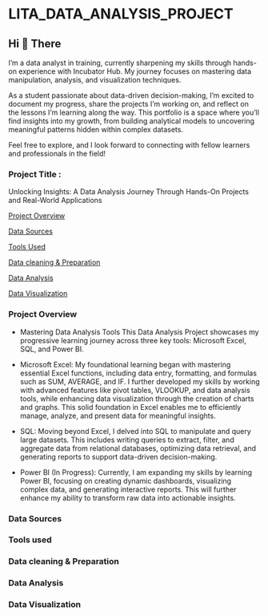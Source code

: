 # LITA_DATA_ANALYSIS_PROJECT

## Hi 👋 There
I’m a data analyst in training, currently sharpening my skills through hands-on experience with Incubator Hub. My journey focuses on mastering data manipulation, analysis, and visualization techniques.

As a student passionate about data-driven decision-making, I’m excited to document my progress, share the projects I’m working on, and reflect on the lessons I’m learning along the way. This portfolio is a space where you’ll find insights into my growth, from building analytical models to uncovering meaningful patterns hidden within complex datasets.

Feel free to explore, and I look forward to connecting with fellow learners and professionals in the field!


### Project Title :

Unlocking Insights: A Data Analysis Journey Through Hands-On Projects and Real-World Applications


[Project Overview](#project-overview)

[Data Sources](#data-sources)

[Tools Used](#tools-used)

[Data cleaning & Preparation](#data-cleaning-&-preparation)

[Data Analysis](#data-analysis)

[Data Visualization](#data-visualization)


### Project Overview
- Mastering Data Analysis Tools
This Data Analysis Project showcases my progressive learning journey across three key tools: Microsoft Excel, SQL, and Power BI.

- Microsoft Excel: My foundational learning began with mastering essential Excel functions, including data entry, formatting, and formulas such as SUM, AVERAGE, and IF. I further developed my skills by working with advanced features like pivot tables, VLOOKUP, and data analysis tools, while enhancing data visualization through the creation of charts and graphs. This solid foundation in Excel enables me to efficiently manage, analyze, and present data for meaningful insights.
- SQL: Moving beyond Excel, I delved into SQL to manipulate and query large datasets. This includes writing queries to extract, filter, and aggregate data from relational databases, optimizing data retrieval, and generating reports to support data-driven decision-making.
- Power BI (In Progress): Currently, I am expanding my skills by learning Power BI, focusing on creating dynamic dashboards, visualizing complex data, and generating interactive reports. This will further enhance my ability to transform raw data into actionable insights.


### Data Sources


### Tools used

### Data cleaning & Preparation 

### Data Analysis 

### Data Visualization
